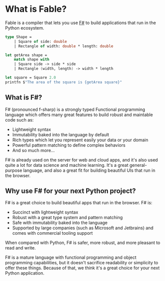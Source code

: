 # What is Fable?

Fable is a compiler that lets you use [F#](https://fsharp.org/) to build applications that run in the Python ecosystem.

```fsharp
type Shape =
    | Square of side: double
    | Rectangle of width: double * length: double

let getArea shape =
    match shape with
    | Square side -> side * side
    | Rectangle (width, length) -> width * length

let square = Square 2.0
printfn $"The area of the square is {getArea square}"
```

## What is F#?

F# (pronounced f-sharp) is a strongly typed Functional programming language which offers many great features to build robust and maintable code such as:

- Lightweight syntax
- Immutability baked into the language by default
- Rich types which let you represent easily your data or your domain
- Powerful pattern matching to define complex behaviors
- And so much more...

F# is already used on the server for web and cloud apps, and it's also used quite a lot for data science and machine learning. It's a great general-purpose language, and also a great fit for building beautiful UIs that run in the browser.

## Why use F# for your next Python project?

F# is a great choice to build beautiful apps that run in the browser. F# is:

- Succinct with lightweight syntax
- Robust with a great type system and pattern matching
- Safe with immutability baked into the language
- Supported by large companies (such as Microsoft and Jetbrains) and comes with commercial tooling support

When compared with Python, F# is safer, more robust, and more pleasant to read and write.

F# is a mature language with functional programming and object programming capabilities, but it doesn't sacrifice readability or simplicity to offer these things. Because of that, we think it's a great choice for your next Python application.
